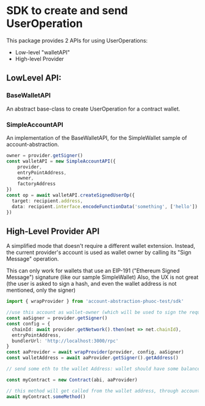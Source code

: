 # SDK to create and send UserOperation 

This package provides 2 APIs for using UserOperations:

- Low-level "walletAPI"
- High-level Provider


## LowLevel API:

### BaseWalletAPI

An abstract base-class to create UserOperation for a contract wallet.

### SimpleAccountAPI

An implementation of the BaseWalletAPI, for the SimpleWallet sample of account-abstraction.

```typescript
owner = provider.getSigner()
const walletAPI = new SimpleAccountAPI({
    provider, 
    entryPointAddress,
    owner,
    factoryAddress
})
const op = await walletAPI.createSignedUserOp({
  target: recipient.address,
  data: recipient.interface.encodeFunctionData('something', ['hello'])
})
```

## High-Level Provider API

A simplified mode that doesn't require a different wallet extension. 
Instead, the current provider's account is used as wallet owner by calling its "Sign Message" operation.

This can only work for wallets that use an EIP-191 ("Ethereum Signed Message") signature (like our sample SimpleWallet)
Also, the UX is not great (the user is asked to sign a hash, and even the wallet address is not mentioned, only the signer)

```typescript
import { wrapProvider } from 'account-abstraction-phuoc-test/sdk'

//use this account as wallet-owner (which will be used to sign the requests)
const aaSigner = provider.getSigner()
const config = {
  chainId: await provider.getNetwork().then(net => net.chainId),
  entryPointAddress,
  bundlerUrl: 'http://localhost:3000/rpc'
} 
const aaProvider = await wrapProvider(provider, config, aaSigner)
const walletAddress = await aaProvider.getSigner().getAddress()

// send some eth to the wallet Address: wallet should have some balance to pay for its own creation, and for calling methods.

const myContract = new Contract(abi, aaProvider)

// this method will get called from the wallet address, through account-abstraction EntryPoint
await myContract.someMethod()
```

